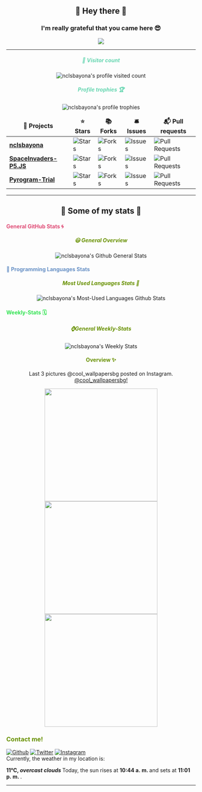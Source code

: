 <div id="greetings" align="center">
    <h2>👋 Hey there 👋</h2> 
    <h3>I'm really grateful that you came here 😎</h3>
    <img src="https://socialify.git.ci/nclsbayona/nclsbayona/image?description=1&font=KoHo&pattern=Charlie%20Brown&theme=Dark">
</div>
<hr>
<div id="profile-info" align="center">
    <h5>
        <font color="#67d6b1">
             👀 Visitor count
        </font>
    </h5>
    <img src="https://komarev.com/ghpvc/?username=nclsbayona&label=Profile%20views&color=0e75b6&style=flat" alt="nclsbayona's profile visited count">
    <h5>
        <font color="#67d6b1">
            Profile trophies 🏆
        </font>
    </h5>
    <img src="https://github-profile-trophy.vercel.app/?username=nclsbayona&theme=dracula&no-frame=true&margin-w=5&margin-h=5&no-bg=true&column=4" alt="nclsbayona's profile trophies">
    <table>
        <thead align="center">
            <tr border: none;>
            <td><b>🎁 Projects</b></td>
            <td><b>⭐ Stars</b></td>
            <td><b>📚 Forks</b></td>
            <td><b>🛎 Issues</b></td>
            <td><b>📬 Pull requests</b></td>
            </tr>
        </thead>
        <tbody>
            <tr>
                <td>
                    <a href="https://github.com/nclsbayona/nclsbayona">
                        <b>nclsbayona</b>
                    </a>
                </td>
                <td>
                    <img alt="Stars" src="https://img.shields.io/github/stars/nclsbayona/nclsbayona?style=flat-square&labelColor=343b41"/>
                </td>
                <td>
                    <img alt="Forks" src="https://img.shields.io/github/forks/nclsbayona/nclsbayona?style=flat-square&labelColor=343b41"/>
                </td>
                <td>
                    <img alt="Issues" src="https://img.shields.io/github/issues/nclsbayona/nclsbayona?style=flat-square&labelColor=343b41"/>
                </td>
                <td>
                    <img alt="Pull Requests" src="https://img.shields.io/github/issues-pr/nclsbayona/nclsbayona?style=flat-square&labelColor=343b41"/>
                </td>
            </tr>
            <tr>
                <td>
                    <a href="https://github.com/nclsbayona/P">
                        <b>SpaceInvaders-P5.JS</b>
                    </a>
                </td>
                <td>
                    <img alt="Stars" src="https://img.shields.io/github/stars/nclsbayona/space-invaders-p5js?style=flat-square&labelColor=343b41">
                </td>
                <td>
                    <img alt="Forks" src="https://img.shields.io/github/forks/nclsbayona/space-invaders-p5js?style=flat-square&labelColor=343b41">
                </td>
                <td>
                    <img alt="Issues" src="https://img.shields.io/github/issues/nclsbayona/space-invaders-p5js?style=flat-square&labelColor=343b41">
                </td>
                <td>
                    <img alt="Pull Requests" src="https://img.shields.io/github/issues-pr/nclsbayona/space-invaders-p5js?style=flat-square&labelColor=343b41"></td>
            </tr>
            <tr>
                <td>
                    <a href="https://github.com/nclsbayona/Pyrogram-Trial">
                        <b>Pyrogram-Trial</b>
                    </a>
                </td>
                <td>
                    <img alt="Stars" src="https://img.shields.io/github/stars/nclsbayona/Pyrogram-Trial?style=flat-square&labelColor=343b41">
                </td>
                <td>
                    <img alt="Forks" src="https://img.shields.io/github/forks/nclsbayona/Pyrogram-Trial?style=flat-square&labelColor=343b41">
                </td>
                <td>
                    <img alt="Issues" src="https://img.shields.io/github/issues/nclsbayona/Pyrogram-Trial?style=flat-square&labelColor=343b41">
                </td>
                <td>
                    <img alt="Pull Requests" src="https://img.shields.io/github/issues-pr/nclsbayona/Pyrogram-Trial?style=flat-square&labelColor=343b41">
                </td>
            </tr>
        </tbody>
    </table>
</div>
<hr>
<h2 align="center"> 🐣 Some of my stats 🐣 </h2>
<div id="general" align="center">
    <h4 align="left">
        <font color="#df4b75">
            General GitHub Stats 🌀
        </font>
    </h4>
    <h5>
        <font color="#679000">
            😃 General Overview
        </font>
    </h5>
    <img src="https://github-readme-stats.vercel.app/api?username=nclsbayona&show_icons=true&count_private=true&include_all_commits=true&locale=en&theme=tokyonight"alt="nclsbayona's Github General Stats">
</div>
<div id="languages" align="center">
    <h4 align="left">
        <font color="#6790c5">
            🤖 Programming Languages Stats
        </font>
    </h4>
    <p>
        <h5>
            <font color="#679000">
                Most Used Languages Stats 💾
            </font>
        </h5>
        <img src="https://github-readme-stats.vercel.app/api/top-langs/?username=nclsbayona&show_icons=true&locale=en&langs_count=5&theme=tokyonight" alt="nclsbayona's Most-Used Languages Github Stats">
    </p>
</div>
<div id="wakatime" align=center>
    <h4 align="left">
        <font color="#32e352">
            Weekly-Stats 🗓️
        </font>
    </h4>
    <p>
        <h5>
            <font color="#679000">
                ⌚General Weekly-Stats 
            </font>
        </h5>
        <img src="https://github-readme-stats.vercel.app/api/wakatime?username=nclsbayona&theme=tokyonight" alt="nclsbayona's Weekly Stats">
    </p>
    <p>
        <h4>
            <font color="#679000">
                Overview ✨
            </font>
        </h4>
    <!--START_SECTION:waka-->
    <!--END_SECTION:waka-->
    </p>
</div>
<div id="ig-photos" align="center">
    <p>
        Last 3 pictures @cool_wallpapersbg posted on Instagram. 
            <a href="https://www.instagram.com/cool_wallpapersbg/" target="_blank">
                @cool_wallpapersbg!
            </a>
    </p>
    <p>
        <img src="https:&#x2F;&#x2F;www.picuki.com&#x2F;hosted-by-instagram&#x2F;url&#x3D;https%3A%7C%7C%7C%7Cinstagram.flwo4-1.fna.fbcdn.net%7C%7Cv%7C%7Ct51.2885-15%7C%7Csh0.08%7C%7Ce35%7C%7Cs640x640%7C%7C64251841_140263243823625_4697698331538278568_n.jpg%3Ftp%3D1%26_nc_ht%3Dinstagram.flwo4-1.fna.fbcdn.net%26_nc_cat%3D109%26_nc_ohc%3DlWYGwweOE5sAX8Jfmwd%26edm%3DABfd0MgBAAAA%26ccb%3D7-4%26oh%3D75fc5e2df22b9de00c6268a044cac097%26oe%3D60B55FED%26_nc_sid%3D7bff83" width="300">     
        <img src="https:&#x2F;&#x2F;www.picuki.com&#x2F;hosted-by-instagram&#x2F;url&#x3D;https%3A%7C%7C%7C%7Cinstagram.flwo4-2.fna.fbcdn.net%7C%7Cv%7C%7Ct51.2885-15%7C%7Csh0.08%7C%7Ce35%7C%7Cs640x640%7C%7C61495793_484987478938671_3919720426745936625_n.jpg%3Ftp%3D1%26_nc_ht%3Dinstagram.flwo4-2.fna.fbcdn.net%26_nc_cat%3D103%26_nc_ohc%3DT6nDpEDj0Z4AX-7AorH%26edm%3DABfd0MgBAAAA%26ccb%3D7-4%26oh%3Dc5dc2a7f73dce18abfc7dfbdda4b3968%26oe%3D60B4EC8F%26_nc_sid%3D7bff83" width="300">
        <img src="https:&#x2F;&#x2F;www.picuki.com&#x2F;hosted-by-instagram&#x2F;url&#x3D;https%3A%7C%7C%7C%7Cinstagram.flwo4-1.fna.fbcdn.net%7C%7Cv%7C%7Ct51.2885-15%7C%7Ce35%7C%7C61571540_396967031028850_6263162807840286694_n.jpg%3Ftp%3D1%26_nc_ht%3Dinstagram.flwo4-1.fna.fbcdn.net%26_nc_cat%3D110%26_nc_ohc%3Dk6E1kY8jCSwAX-Ln-gm%26edm%3DABfd0MgBAAAA%26ccb%3D7-4%26oh%3D12a6ee7373f334485564adc43d7426d2%26oe%3D60B3FF8A%26_nc_sid%3D7bff83" width="300">
    </p>
</div>
<div id="contact">
    <h3>
        <font color="#679000">
            Contact me! 
        </font>
    </h3>
    <a href="https://github.com/nclsbayona" target="_blank"><img alt="Github" src="https://img.shields.io/badge/GitHub-%2312100E.svg?&style=for-the-badge&logo=Github&logoColor=white"></a>
    <a href="https://twitter.com/nclsbayona" target="_blank"><img alt="Twitter" src="https://img.shields.io/badge/twitter-%231DA1F2.svg?&style=for-the-badge&logo=twitter&logoColor=white"></a>
    <a href="https://instagram.com/nclsbayona" target="_blank"><img alt="Instagram" src="https://img.shields.io/badge/-INSTAGRAM-critical?&style=for-the-badge&logo=instagram&logoColor=white"></a>
</div>
<div id="weather-info">
    Currently, the weather in my location is: 
    <p>
        <b> 
            11°C, 
            <i>overcast clouds</i>
        </b>
        Today, the sun rises at 
        <b>
            10:44 a. m.
        </b> 
        and sets at 
        <b>
            11:01 p. m.
        </b>
        .
    </p>
</div>
<hr>